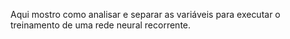 Aqui mostro como analisar e separar as variáveis para executar o treinamento de uma rede neural recorrente.